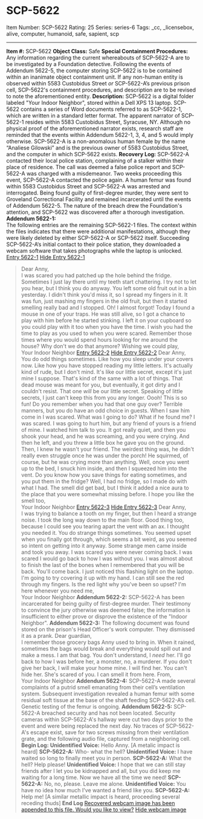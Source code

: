 # SCP-5622
Item Number: SCP-5622
Rating: 25
Series: series-6
Tags: _cc, _licensebox, alive, computer, humanoid, safe, sapient, scp

---

**Item #:** SCP-5622
**Object Class:** Safe
**Special Containment Procedures:** Any information regarding the current whereabouts of SCP-5622-A are to be investigated by a Foundation detective. Following the events of Addendum 5622-5, the computer storing SCP-5622 is to be contained within an inanimate object containment unit. If any non-human entity is observed within 5583 Custobidus Street _or_ SCP-5622-A’s previous prison cell, SCP-5622's containment procedures, and description are to be revised to note the aforementioned entity.
**Description:** SCP-5622 is a digital folder labeled "Your Indoor Neighbor", stored within a Dell XPS 13 laptop. SCP-5622 contains a series of Word documents referred to as SCP-5622-1, which are written in a standard letter format. The apparent narrator of SCP-5622-1 resides within 5583 Custobidus Street, Syracuse, NY. Although no physical proof of the aforementioned narrator exists, research staff are reminded that the events within Addendum 5622-1, 3, 4, and 5 would imply otherwise.
SCP-5622-A is a non-anomalous human female by the name “Analiese Gilowski” and is the previous owner of 5583 Custobidus Street, and the computer in which SCP-5622 exists.
**Recovery Log:** SCP-5622-A contacted their local police station, complaining of a stalker within their place of residence. The call was deemed a false police report and SCP-5622-A was charged with a misdemeanor. Two weeks proceeding this event, SCP-5622-A contacted the police again. A human femur was found within 5583 Custobidus Street and SCP-5622-A was arrested and interrogated. Being found guilty of first-degree murder, they were sent to Groveland Correctional Facility and remained incarcerated until the events of Addendum 5622-5. The nature of the breach drew the Foundation's attention, and SCP-5622 was discovered after a thorough investigation.
**Addendum 5622-1:**  
The following entries are the remaining SCP-5622-1 files. The context within the files indicates that there were additional manifestations, although they were likely deleted by either SCP-5622-A or SCP-5622 itself. Succeeding SCP-5622-A‘s initial contact to their police station, they downloaded a webcam software that takes photographs while the laptop is unlocked.
[Entry 5622-1](javascript:;)
[Hide Entry 5622-1](javascript:;)
> Dear Anny,  
>  I was scared you had patched up the hole behind the fridge. Sometimes I just lay there until my teeth start chattering. I try not to let you hear, but I think you do anyway. You left some old fruit out in a bin yesterday. I didn't think you'd miss it, so I spread my fingers in it. It was fun, just mashing my fingers in the old fruit, but then it started smelling really bad and I stopped.
> Oh! I almost forgot! Today I found a mouse in one of your traps. He was still alive, so I got a chance to play with him before he started stinking. I left it on your cupboard so you could play with it too when you have the time. I wish you had the time to play as you used to when you were scared. Remember those times where you would spend hours looking for me around the house? Why don't we do that anymore?
> Wishing we could play,  
>  Your Indoor Neighbor
[Entry 5622-2](javascript:;)
[Hide Entry 5622-2](javascript:;)
> Dear Anny,  
>  You do odd things sometimes. Like how you sleep under your covers now. Like how you have stopped reading my little letters. It's actually kind of rude, but I don't mind. It's like our little secret, except it's just mine I suppose. That's kind of the same with a lot of things. That dead mouse was meant for you, but eventually, it got dirty and I couldn't resist. That one _will_ be our little secret.
> Speaking of little secrets, I just can't keep this from you any longer. Oooh! This is so fun! Do you remember when you had that one guy over? Terrible manners, but you do have an odd choice in guests. When I saw him come in I was scared. What was I going to do? What if he found me? I was scared. I was going to hurt him, but any friend of yours is a friend of mine. I watched him talk to you. It got really quiet, and then you shook your head, and he was screaming, and you were crying. And then he left, and you threw a little box he gave you on the ground. Then, I knew he wasn't your friend.
> The weirdest thing was, he didn't really even struggle once he was under the porch! He squirmed, of course, but he was crying more than anything. Well, once you went up to the bed, I snuck him inside, and then I squeezed him into the vent. Do you know how you save things for eating sometimes, and you put them in the fridge? Well, I had no fridge, so I made do with what I had. The smell did get bad, but I think it added a nice aura to the place that you were somewhat missing before.
> I hope you like the smell too,  
>  Your Indoor Neighbor
[Entry 5622-3](javascript:;)
[Hide Entry 5622-3](javascript:;)
> Dear Anny,  
>  I was trying to balance a tooth on my finger, but then I heard a strange noise. I took the long way down to the main floor. Good thing too, because I could see you tearing apart the vent with an ax. I thought you needed it. You do strange things sometimes. You seemed upset when you finally got through, which seems a bit weird, as you seemed so intent on getting into it anyway. Some strange men came inside and took you away. I was scared you were never coming back. I was scared I would go back to how I was without you. I was almost about to finish the last of the bones when I remembered that you will be back. You'll come back.
> I just noticed this flashing light on the laptop. I'm going to try covering it up with my hand. I can still see the red through my fingers. Is the red light why you've been so upset?
> I'm here whenever you need me,  
>  Your Indoor Neighbor
**Addendum 5622-2:** SCP-5622-A has been incarcerated for being guilty of first-degree murder. Their testimony to convince the jury otherwise was deemed false; the information is insufficient to either prove or disprove the existence of the "Indoor Neighbor".
**Addendum 5622-3:** The following document was found stored on the prison's Head Officer's work computer. They dismissed it as a prank.
> Dear guardian,  
>  I remember those grocery bags Anny used to bring in. When it rained, sometimes the bags would break and everything would spill out and make a mess. I am that bag. You don't understand, I _need_ her. I'll go back to how I was before her, a monster, no, a murderer. If you don't give her back, I will make your home mine. I will find her. You can't hide her. She's scared of you. I can smell it from here.
> From,  
>  Your Indoor Neighbor
**Addendum 5622-4:** SCP-5622-A made several complaints of a putrid smell emanating from their cell’s ventilation system. Subsequent investigation revealed a human femur with some residual soft tissue at the base of the shaft feeding SCP-5622-A’s cell. Genetic testing of the femur is ongoing.
**Addendum 5622-5:** SCP-5622-A breached security and has not been located. Security cameras within SCP-5622-A's hallway were cut two days prior to the event and were being replaced the next day. No traces of SCP-5622-A's escape exist, save for two screws missing from their ventilation grate, and the following audio file, captured from a neighboring cell.
> **Begin Log:**
> **Unidentified Voice:** Hello Anny.
> [A metalic impact is heard]
> **SCP-5622-A:** Who- what the hell?
> **Unidentified Voice:** I have waited so long to finally meet you in person.
> **SCP-5622-A:** What the hell? Help please!
> **Unidentified Voice:** I hope that we can still stay friends after I let you be kidnapped and all, but you did keep me waiting for a long time. Now we have all the time we need!
> **SCP-5622-A:** No, no, please. Leave me alone.
> **Unidentified Voice:** You have no idea how much I've wanted a friend like you.
> **SCP-5622-A:** Help me!
> [A similar metallic impact is heard, proceeding several receding thuds]
> **End Log**
[Recovered webcam image has been appended to this file. Would you like to view?](javascript:;)
[Hide webcam image](javascript:;)